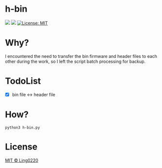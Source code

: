# h-bin
![](https://img.shields.io/badge/author-GREENYVY-brightgreen.svg)  ![](https://img.shields.io/badge/language-python-orange.svg) [![License: MIT](https://img.shields.io/badge/License-MIT-yellow.svg)](LICENSE)

# Why?
I encountered the need to transfer the bin firmware and header files to each other during the work, so I left the script batch processing for backup.

# TodoList
- [X] bin file <-> header file

# How?
``` shell
python3 h-bin.py
```

# License
[MIT © Ling0220](./LICENSE)